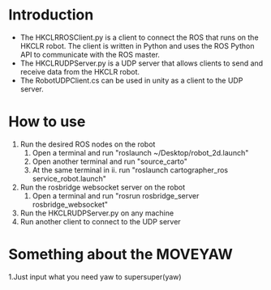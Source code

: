 # Introduction
- The HKCLRROSClient.py is a client to connect the ROS that runs on the HKCLR robot. The client is written in Python and uses the ROS Python API to communicate with the ROS master. 
- The HKCLRUDPServer.py is a UDP server that allows clients to send and receive data from the HKCLR robot.
- The RobotUDPClient.cs can be used in unity as a client to the UDP server.

# How to use
1. Run the desired ROS nodes on the robot
   1. Open a terminal and run "roslaunch ~/Desktop/robot_2d.launch"
   2. Open another terminal and run "source_carto"
   3. At the same terminal in ii. run "roslaunch cartographer_ros service_robot.launch"
2. Run the rosbridge websocket server on the robot
   1. Open a terminal and run "rosrun rosbridge_server rosbridge_websocket"
3. Run the HKCLRUDPServer.py on any machine
4. Run another client to connect to the UDP server

# Something about the MOVEYAW
1.Just input what you need yaw to supersuper(yaw)
